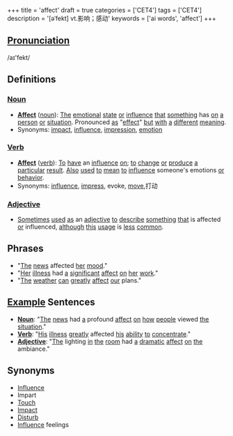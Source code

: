 +++
title = 'affect'
draft = true
categories = ['CET4']
tags = ['CET4']
description = '[əˈfekt] vt.影响；感动'
keywords = ['ai words', 'affect']
+++

## [Pronunciation](/post/pronunciation/)
/aɪ'fekt/

## Definitions
### [Noun](/post/noun/)
- **[Affect](/post/affect/)** ([noun](/post/noun/)): [The](/post/the/) [emotional](/post/emotional/) [state](/post/state/) [or](/post/or/) [influence](/post/influence/) [that](/post/that/) [something](/post/something/) has [on](/post/on/) [a](/post/a/) [person](/post/person/) [or](/post/or/) [situation](/post/situation/). Pronounced [as](/post/as/) "[effect](/post/effect/)" [but](/post/but/) [with](/post/with/) [a](/post/a/) [different](/post/different/) [meaning](/post/meaning/).
- Synonyms: [impact](/post/impact/), [influence](/post/influence/), [impression](/post/impression/), [emotion](/post/emotion/)

### [Verb](/post/verb/)
- **[Affect](/post/affect/)** ([verb](/post/verb/)): [To](/post/to/) [have](/post/have/) an [influence](/post/influence/) [on](/post/on/); [to](/post/to/) [change](/post/change/) [or](/post/or/) [produce](/post/produce/) [a](/post/a/) [particular](/post/particular/) [result](/post/result/). [Also](/post/also/) [used](/post/used/) [to](/post/to/) [mean](/post/mean/) [to](/post/to/) [influence](/post/influence/) someone's emotions [or](/post/or/) [behavior](/post/behavior/).
- Synonyms: [influence](/post/influence/), [impress](/post/impress/), evoke, [move](/post/move/),打动

### [Adjective](/post/adjective/)
- [Sometimes](/post/sometimes/) [used](/post/used/) [as](/post/as/) an [adjective](/post/adjective/) [to](/post/to/) [describe](/post/describe/) [something](/post/something/) [that](/post/that/) is affected [or](/post/or/) influenced, [although](/post/although/) [this](/post/this/) [usage](/post/usage/) is [less](/post/less/) [common](/post/common/).

## Phrases
- "[The](/post/the/) [news](/post/news/) affected [her](/post/her/) [mood](/post/mood/)."
- "[Her](/post/her/) [illness](/post/illness/) had [a](/post/a/) [significant](/post/significant/) [affect](/post/affect/) [on](/post/on/) [her](/post/her/) [work](/post/work/)."
- "[The](/post/the/) [weather](/post/weather/) [can](/post/can/) [greatly](/post/greatly/) [affect](/post/affect/) [our](/post/our/) plans."

## [Example](/post/example/) Sentences
- **[Noun](/post/noun/)**: "[The](/post/the/) [news](/post/news/) had [a](/post/a/) profound [affect](/post/affect/) [on](/post/on/) [how](/post/how/) [people](/post/people/) viewed [the](/post/the/) [situation](/post/situation/)."
- **[Verb](/post/verb/)**: "[His](/post/his/) [illness](/post/illness/) [greatly](/post/greatly/) affected [his](/post/his/) [ability](/post/ability/) [to](/post/to/) [concentrate](/post/concentrate/)."
- **[Adjective](/post/adjective/)**: "[The](/post/the/) lighting [in](/post/in/) [the](/post/the/) [room](/post/room/) had [a](/post/a/) [dramatic](/post/dramatic/) [affect](/post/affect/) [on](/post/on/) [the](/post/the/) ambiance."

## Synonyms
- [Influence](/post/influence/)
- Impart
- [Touch](/post/touch/)
- [Impact](/post/impact/)
- [Disturb](/post/disturb/)
- [Influence](/post/influence/) feelings

